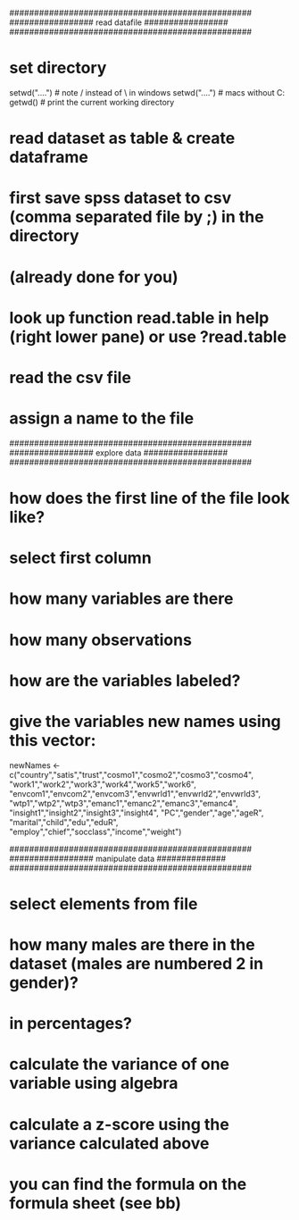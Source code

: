 #################################################
################# read datafile  #################
#################################################
# set directory
setwd("....") # note / instead of \ in windows 
setwd("....") # macs without C:
getwd() # print the current working directory


# read dataset as table & create dataframe
# first save spss dataset to csv (comma separated file by ;) in the directory
# (already done for you)
# look up function read.table in help (right lower pane) or use ?read.table


# read the csv file
# assign a name to the file 



#################################################
################# explore data  #################
#################################################

# how does the first line of the file look like?


# select first column


# how many variables are there 


# how many observations 


# how are the variables labeled? 



# give the variables new names using this vector:
newNames <- c("country","satis","trust","cosmo1","cosmo2","cosmo3","cosmo4",
              "work1","work2","work3","work4","work5","work6",
              "envcom1","envcom2","envcom3","envwrld1","envwrld2","envwrld3",
              "wtp1","wtp2","wtp3","emanc1","emanc2","emanc3","emanc4",
              "insight1","insight2","insight3","insight4",
              "PC","gender","age","ageR", "marital","child","edu","eduR",
              "employ","chief","socclass","income","weight")




#################################################
################# manipulate data  ##############
#################################################

# select elements from file
# how many males are there in the dataset (males are numbered 2 in gender)?


# in percentages?



# calculate the variance of one variable using algebra



# calculate a z-score using the variance calculated above 
# you can find the formula on the formula sheet (see bb)


